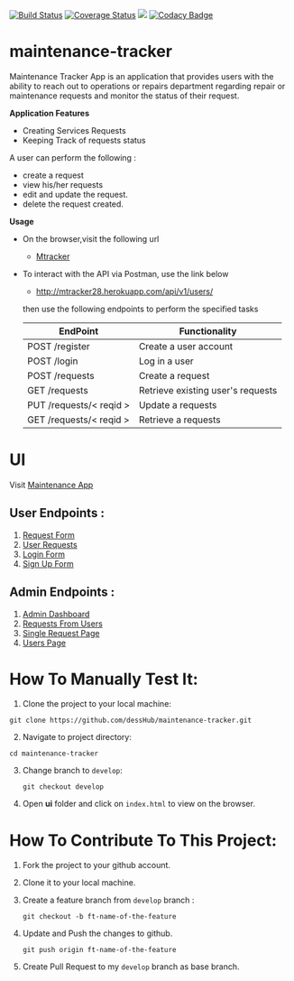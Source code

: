 
[![Build Status](https://travis-ci.org/dessHub/maintenance-tracker.svg?branch=api)](https://travis-ci.org/dessHub/maintenance-tracker) [![Coverage Status](https://coveralls.io/repos/github/dessHub/maintenance-tracker/badge.svg?branch=ch-endpoints-test)](https://coveralls.io/github/dessHub/maintenance-tracker?branch=ch-endpoints-test) <a href="https://codeclimate.com/github/dessHub/maintenance-tracker/maintainability"><img src="https://api.codeclimate.com/v1/badges/82045ce49fe33c89b431/maintainability" /></a> [![Codacy Badge](https://api.codacy.com/project/badge/Grade/196440f843684fb5b333c49774ff0d0f)](https://www.codacy.com/app/dessHub/maintenance-tracker?utm_source=github.com&amp;utm_medium=referral&amp;utm_content=dessHub/maintenance-tracker&amp;utm_campaign=Badge_Grade)

# maintenance-tracker

Maintenance Tracker App is an application that provides users with the ability to reach out to operations or repairs department regarding repair or maintenance requests and monitor the status of their request.


**Application Features**

* Creating Services Requests
* Keeping Track of requests status 


A user can perform the following :

* create a request
* view his/her requests
* edit and update the request. 
* delete the request created.

**Usage**

* On the browser,visit the following url
    
     * [Mtracker](http://mtracker28.herokuapp.com/api/v1/users/)
    
* To interact with the API via Postman, use the link below
    
    * http://mtracker28.herokuapp.com/api/v1/users/

    then use the following endpoints to perform the specified tasks
    
    EndPoint                            | Functionality
    ------------------------            | ----------------------
    POST /register                      | Create a user account
    POST /login                         | Log in a user
    POST /requests                      | Create a request
    GET /requests                       | Retrieve existing user's requests
    PUT /requests/< reqid >             | Update a requests 
    GET  /requests/< reqid >            | Retrieve a requests


# UI

 Visit [Maintenance App](https://desshub.github.io/maintenance-tracker/ui/index.html)
 
## User Endpoints :
   1. [Request Form](https://desshub.github.io/maintenance-tracker/ui/templates/user/request-form.html)
   2. [User Requests](https://desshub.github.io/maintenance-tracker/ui/templates/user/my-requests.html)
   3. [Login Form](https://desshub.github.io/maintenance-tracker/ui/templates/auth/login.html)
   4. [Sign Up Form](https://desshub.github.io/maintenance-tracker/ui/templates/auth/signup.html)
 
## Admin Endpoints :
   1. [Admin Dashboard](https://desshub.github.io/maintenance-tracker/ui/templates/admin/dashboard.html)
   2. [Requests From Users](https://desshub.github.io/maintenance-tracker/ui/templates/admin/requests.html)
   3. [Single Request Page](https://desshub.github.io/maintenance-tracker/ui/templates/admin/request.html)
   4. [Users Page](https://desshub.github.io/maintenance-tracker/ui/templates/admin/users.html)

# How To Manually Test It:

  1. Clone the project to your local machine:
  
   `git clone https://github.com/dessHub/maintenance-tracker.git`
   
  2. Navigate to project directory:
   
   `cd maintenance-tracker`
    
  3. Change branch to `develop`:
  
     `git checkout develop`
     
  4. Open **ui** folder and click on `index.html` to view on the browser.
  
 # How To Contribute To This Project:
 
  1. Fork the project to your github account.
  2. Clone it to your local machine.
  3. Create a feature branch from `develop` branch :
  
     `git checkout -b ft-name-of-the-feature`
     
  4. Update and Push the changes to github.
   
     `git push origin ft-name-of-the-feature`
    
  5. Create Pull Request to my `develop` branch as base branch.
  
  
